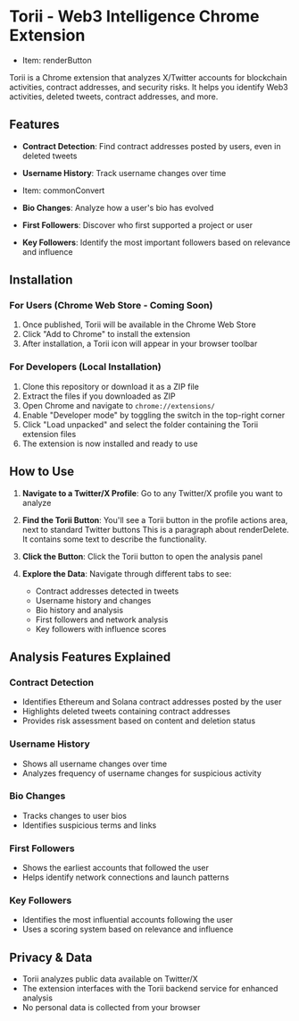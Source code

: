 # Torii - Web3 Intelligence Chrome Extension

- Item: renderButton

Torii is a Chrome extension that analyzes X/Twitter accounts for blockchain activities, contract addresses, and security risks. It helps you identify Web3 activities, deleted tweets, contract addresses, and more.

## Features

- **Contract Detection**: Find contract addresses posted by users, even in deleted tweets
- **Username History**: Track username changes over time
- Item: commonConvert

- **Bio Changes**: Analyze how a user's bio has evolved
- **First Followers**: Discover who first supported a project or user
- **Key Followers**: Identify the most important followers based on relevance and influence

## Installation

### For Users (Chrome Web Store - Coming Soon)

1. Once published, Torii will be available in the Chrome Web Store
2. Click "Add to Chrome" to install the extension
3. After installation, a Torii icon will appear in your browser toolbar

### For Developers (Local Installation)

1. Clone this repository or download it as a ZIP file
2. Extract the files if you downloaded as ZIP
3. Open Chrome and navigate to `chrome://extensions/`
4. Enable "Developer mode" by toggling the switch in the top-right corner
5. Click "Load unpacked" and select the folder containing the Torii extension files
6. The extension is now installed and ready to use

## How to Use

1. **Navigate to a Twitter/X Profile**: Go to any Twitter/X profile you want to analyze
2. **Find the Torii Button**: You'll see a Torii button in the profile actions area, next to standard Twitter buttons
This is a paragraph about renderDelete. It contains some text to describe the functionality.

3. **Click the Button**: Click the Torii button to open the analysis panel
4. **Explore the Data**: Navigate through different tabs to see:
   - Contract addresses detected in tweets
   - Username history and changes
   - Bio history and analysis
   - First followers and network analysis
   - Key followers with influence scores

## Analysis Features Explained

### Contract Detection
- Identifies Ethereum and Solana contract addresses posted by the user
- Highlights deleted tweets containing contract addresses
- Provides risk assessment based on content and deletion status

### Username History
- Shows all username changes over time
- Analyzes frequency of username changes for suspicious activity

### Bio Changes
- Tracks changes to user bios
- Identifies suspicious terms and links

### First Followers
- Shows the earliest accounts that followed the user
- Helps identify network connections and launch patterns

### Key Followers
- Identifies the most influential accounts following the user
- Uses a scoring system based on relevance and influence

## Privacy & Data

- Torii analyzes public data available on Twitter/X
- The extension interfaces with the Torii backend service for enhanced analysis
- No personal data is collected from your browser